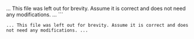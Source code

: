 ... This file was left out for brevity. Assume it is correct and does not need any modifications. ...
\`\`\`

```plaintext file="backend/db1.sqlite3"
... This file was left out for brevity. Assume it is correct and does not need any modifications. ...
